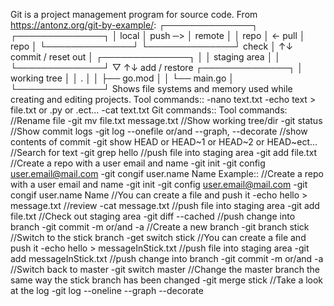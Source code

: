 Git is a project management program for source code.
From https://antonz.org/git-by-example/:
┌──────────────┐         ┌──────────────┐
│ local        │ push ─> │ remote       │
│ repo         │ <- pull │ repo         │
└──────────────┘         └──────────────┘
check │  ↑↓ commit / reset
out   │ ┌──────────────┐
      │ │ staging area │
      │ └──────────────┘
      ▽  ↑↓ add / restore
┌──────────────┐
│ working tree │
│ .            │
│ ├── go.mod   │
│ └── main.go  │
└──────────────┘
Shows file systems and memory used while creating and editing projects.
Tool commands::
  -nano text.txt
  -echo text > file.txt or .py or .ect...
  -cat text.txt
Git commands::
  Tool commands:
  //Rename file
    -git mv file.txt message.txt
  //Show working tree/dir
    -git status
  //Show commit logs
    -git log --onefile or/and --graph, --decorate
  //show contents of commit
    -git show HEAD or HEAD~1 or HEAD~2 or HEAD~ect...
  //Search for text
    -git grep hello
  //push file into staging area
    -git add file.txt
  //Create a repo with a user email and name
    -git init
    -git config user.email@mail.com
    -git congif user.name Name
  Example::
    //Create a repo with a user email and name
      -git init
      -git config user.email@mail.com
      -git congif user.name Name
    //You can create a file and push it
      -echo hello > message.txt
    //review
      -cat message.txt
    //push file into staging area
      -git add file.txt
    //Check out staging area
      -git diff --cached
    //push change into branch
      -git commit -m or/and -a
    //Create a new branch
      -git branch stick
    //Switch to the stick branch
      -get switch stick
    //You can create a file and push it
      -echo hello > messageInStick.txt
    //push file into staging area
      -git add messageInStick.txt
    //push change into branch
      -git commit -m or/and -a
    //Switch back to master
      -git switch master
    //Change the master branch the same way the stick branch has been changed
      -git merge stick
    //Take a look at the log
      -git log --oneline --graph --decorate
